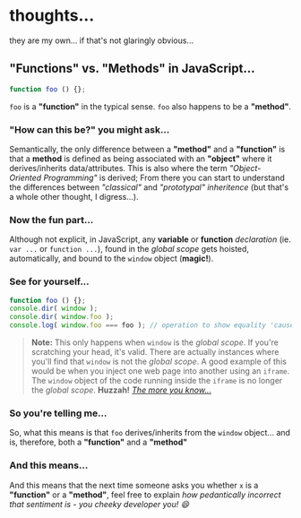 # thoughts...

they are my own... if that's not glaringly obvious...

## "Functions" vs. "Methods" in JavaScript...

```javascript
function foo () {};
````

`foo` is a **"function"** in the typical sense. `foo` also happens to be a **"method"**.

### "How can this be?" you might ask...

Semantically, the only difference between a **"method"** and a **"function"** is that a **method** is defined as being associated with an **"object"** where it derives/inherits data/attributes. This is also where the term *"Object-Oriented Programming"* is derived; From there you can start to understand the differences between *"classical"* and *"prototypal"* *inheritence* (but that's a whole other thought, I digress...). 

### Now the fun part...

Although not explicit, in JavaScript, any **variable** or **function** *declaration* (ie. `var ...` or `function ...`), found in the *global scope* gets hoisted, automatically, and bound to the `window` object (**magic!**).

### See for yourself...

```javascript
function foo () {};
console.dir( window );
console.dir( window.foo );
console.log( window.foo === foo ); // operation to show equality 'cause I wanted to
````

> **Note:** This only happens when `window` is the *global scope*. If you're scratching your head, it's valid. There are actually instances where you'll find that `window` is not the *global scope*. A good example of this would be when you inject one web page into another using an `iframe`. The `window` object of the code running inside the `iframe` is no longer the *global scope*. **Huzzah!** *[The more you know...](https://www.youtube.com/watch?v=GD6qtc2_AQA)*

### So you're telling me...

So, what this means is that `foo` derives/inherits from the `window` object... and is, therefore, both a **"function"** and a **"method"**   
### And this means...

And this means that the next time someone asks you whether `x` is a **"function"** or a **"method"**, feel free to explain *how pedantically incorrect that sentiment is - you cheeky developer you! :smile:*
